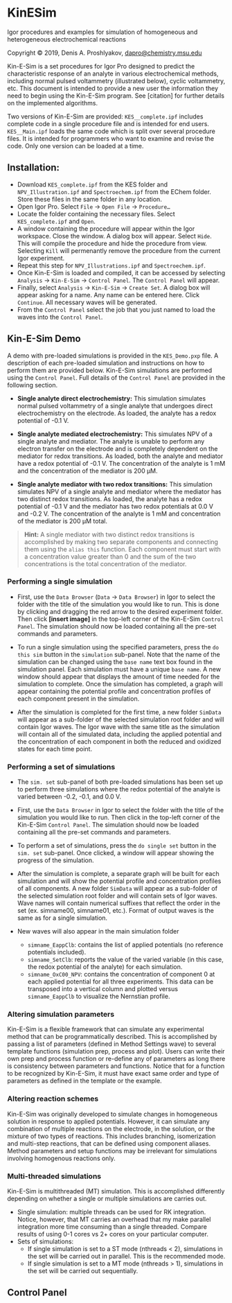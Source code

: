 # KinESim
Igor procedures and examples for simulation of homogeneous and heterogeneous electrochemical reactions

Copyright © 2019, Denis A. Proshlyakov, dapro@chemistry.msu.edu

Kin-E-Sim is a set procedures for Igor Pro designed to predict the characteristic response of an analyte in various electrochemical methods, including normal pulsed voltammetry (illustrated below), cyclic voltammetry, etc. This document is intended to provide a new user the information they need to begin using the Kin-E-Sim program. See [citation] for further details on the implemented algorithms. 

Two versions of Kin-E-Sim are provided: `KES__complete.ipf` includes complete code in a single procedure file and is intended for end users.  `KES__Main.ipf` loads the same code which is split over several procedure files. It is intended for programmers who want to examine and revise the code.  Only one version can be loaded at a time. 

## Installation:
- Download `KES_complete.ipf` from the KES folder and `NPV_Illustration.ipf` and `Spectroechem.ipf` from the EChem folder. Store these files in the same folder in any location.  
- Open Igor Pro. Select `File` -> `Open File` -> `Procedure…`
- Locate the folder containing the necessary files. Select `KES_complete.ipf` and `Open`. 
- A window containing the procedure will appear within the Igor workspace. Close the window. A dialog box will appear. Select `Hide`. This will compile the procedure and hide the procedure from view. Selecting `Kill` will permenantly remove the procedure from the current Igor experiment.
- Repeat this step for `NPV_Illustrations.ipf` and `Spectroechem.ipf`.  
- Once Kin-E-Sim is loaded and compiled, it can be accessed by selecting `Analysis` -> `Kin-E-Sim` -> `Control Panel`. The `Control Panel` will appear.  
- Finally, select `Analysis` -> `Kin-E-Sim` -> `Create Set`. A dialog box will appear asking for a name. Any name can be entered here. Click `Continue`. All necessary waves will be generated.
- From the `Control Panel` select the job that you just named to load the waves into the `Control Panel`.

## Kin-E-Sim Demo
A demo with pre-loaded simulations is provided in the `KES_Demo.pxp` file. A description of each pre-loaded simulation and instructions on how to perform them are provided below. Kin-E-Sim simulations are performed using the `Control Panel`. Full details of the `Control Panel` are provided in the following section. 

- **Single analyte direct electrochemistry:** This simulation simulates normal pulsed voltammetry of a single analyte that undergoes direct electrochemistry on the electrode. As loaded, the analyte has a redox potential of -0.1 V. 
		 
- **Single analyte mediated electrochemistry:** This simulates NPV of a single analyte and mediator. The analyte is unable to perform any electron transfer on the electrode and is completely dependent on the mediator for redox transitions. As loaded, both the analyte and mediator have a redox potential of -0.1 V. The concentration of the analyte is 1 mM and the concentration of the mediator is 200 µM. 
- **Single analyte mediator with two redox transitions:** This simulation simulates NPV of a single analyte and mediator where the mediator has two distinct redox transitions. As loaded, the analyte has a redox potential of -0.1 V and the mediator has two redox potentials at 0.0 V and -0.2 V. The concentration of the analyte is 1 mM and concentration of the mediator is 200 µM total. 
>**Hint:** A single mediator with two distinct redox transitions is accomplished by making two separate components and connecting them using the `alias this` function. Each component must start with a concentration value greater than 0 and the sum of the two concentrations is the total concentration of the mediator.

### Performing a single simulation

- First, use the `Data Browser` (`Data` -> `Data Browser`) in Igor to select the folder with the title of the simulation you would like to run. This is done by clicking and dragging the red arrow to the desired experiment folder. Then click **[insert image]** in the top-left corner of the Kin-E-Sim `Control Panel`. The simulation should now be loaded containing all the pre-set commands and parameters.
 
- To run a single simulation using the specified parameters, press the `do this sim` button in the `simulation` sub-panel. Note that the name of the simulation can be changed using the `base name` text box found in the simulation panel. Each simulation must have a unique `base name`. A new window should appear that displays the amount of time needed for the simulation to complete. Once the simulation has completed, a graph will appear containing the potential profile and concentration profiles of each component present in the simulation. 

- After the simulation is completed for the first time, a new folder `SimData` will appear as a sub-folder of the selected simulation root folder and will contain Igor waves. The Igor wave with the same title as the simulation will contain all of the simulated data, including the applied potential and the concentration of each component in both the reduced and oxidized states for each time point.

### Performing a set of simulations
- The `sim. set` sub-panel of both pre-loaded simulations has been set up to perform three simulations where the redox potential of the analyte is varied between -0.2, -0.1, and 0.0 V. 

- First, use the `Data Browser` in Igor to select the folder with the title of the simulation you would like to run. Then click   in the top-left corner of the Kin-E-Sim `Control Panel`. The simulation should now be loaded containing all the pre-set commands and parameters.

- To perform a set of simulations, press the `do single set` button in the `sim. set` sub-panel. Once clicked, a window will appear showing the progress of the simulation.

- After the simulation is complete, a separate graph will be built for each simulation and will show the potential profile and concentration profiles of all components. A new folder `SimData` will appear as a sub-folder of the selected simulation root folder and will contain sets of Igor waves. Wave names will contain numerical suffixes that reflect the order in the set (ex. simname00, simname01, etc.). Format of output waves is the same as for a single simulation. 

- New waves will also appear in the main simulation folder
	- `simname_EappClb`: contains the list of applied potentials (no reference potentials included). 
	- `simname_SetClb`: reports the value of the varied variable (in this case, the redox potential of the analyte) for each simulation. 
	- `simname_OxC00_NPV`: contains the concentration of component 0 at each applied potential for all three experiments. This data can be transposed into a vertical column and plotted versus `simname_EappClb` to visualize the Nernstian profile. 

### Altering simulation parameters
Kin-E-Sim is a flexible framework that can simulate any experimental method that can be programmatically described. This is accomplished by passing a list of parameters (defined in Method Settings wave) to several template functions (simulation prep, process and plot). Users can write their own prep and process function or re-define any of parameters as long there is consistency between parameters and functions. Notice that for a function to be recognized by Kin-E-Sim, it must have exact same order and type of parameters as defined in the template or the example. 

### Altering reaction schemes
Kin-E-Sim was originally developed to simulate changes in homogeneous solution in response to applied potentials. However, it can simulate any combination of multiple reactions on the electrode, in the solution, or the mixture of two types of reactions. This includes branching, isomerization and multi-step reactions, that can be defined using component aliases. Method parameters and setup functions may be irrelevant for simulations involving homogenous reactions only. 

### Multi-threaded simulations
Kin-E-Sim is multithreaded (MT) simulation. This is accomplished differently depending on whether a single or multiple simulations are carries out. 
- Single simulation: multiple threads can be used for RK integration. Notice, however, that MT carries an overhead that my make parallel integration more time consuming than a single threaded. Compare results of using 0-1 cores vs 2+ cores on your particular computer. 
- Sets of simulations: 
	- If single simulation is set to a ST mode (nthreads < 2), simulations in the set will be carried out in parallel. This is the recommended mode.  
	- If single simulation is set to a MT mode (nthreads > 1), simulations in the set will be carried out sequentially. 

## Control Panel

